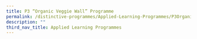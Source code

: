 ```yaml
---
title: P3 “Organic Veggie Wall” Programme
permalink: /distinctive-programmes/Applied-Learning-Programmes/P3OrganicVeggieWallProgramme/
description: ""
third_nav_title: Applied Learning Programmes
---
```

